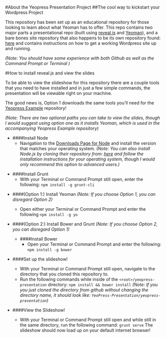 #About the Yeopress Presentation Project
##The cool way to kickstart your Wordpress Project

This repository has been set up as an educational repository for those looking
to learn about what Yeoman has to offer. This repo contains two major parts a
presentational repo (built using [reveal.js](http://lab.hakim.se/reveal-js/#/)
and [Yeoman](http://yeoman.io/)), and a bare bones site repository that also 
happens to be its own repository found: [here](www.example.com) and contains
instructions on how to get a working Wordpress site up and running.

_(Note: You should have some experience with both Github as well as the Command
Prompt <Windows> or Terminal <Unix>)_

#How to install reveal.js and view the slides

To be able to view the slideshow for this repository there are a couple tools
that you need to have installed and in just a few simple commands, the
presentation will be viewable right on your machine. 

The good news is, Option 1 downloads the same tools you'll need for the 
[Yeopress Example](www.example.com) repository!

_(Note: There are two optional paths you can take to view the slides, though I
would suggest using option one as it installs Yeoman, which is used in the
accompanying Yeopress Example repository)_

+ ####Install Node
	- Navigation to the [Downloads Page for Node](http://nodejs.org/download/)
	and install the version that matches your operating system. 
	_(Note: You can also install Node.js by cloning their repository from:
	[here](https://github.com/joyent/node) and follow the installation
	instructions for your operating system, though I would only recommend this
	option to advanced users.)_
- ####Install Grunt
	+ With your Terminal or Command Prompt still open, enter the following:
	```npm install -g grunt-cli```

+ ####(Option 1:) Install Yeoman
_(Note: If you choose Option 1, you can disregard Option 2)_

	- Open either your Terminal or Command Prompt and enter the following
	```npm install -g yo```
	
+ ####(Option 2:) Install Bower and Grunt
_(Note: If you choose Option 2, you can disregard Option 1)_

	- ####Install Bower
		+ Open your Terminal or Command Prompt and enter the following:
		```npm install -g bower```


+ ####Set up the slideshow!
	- With your Terminal or Command Prompt still open, navigate to the directory
	that you cloned this repository to.
	- Run the following commands while inside of the 
	`<root>/yeopress-presentation` directory:
	```npm install && bower install```
	_(Note: If you you just cloned the directory from github without changing 
	the directory name, it should look like: 
	`YeoPress-Presentation/yeopress-presentation`)_

+ ####View the Slideshow!
	- With your Terminal or Command Prompt still open and while still in the
	same directory, run the following command:
	```grunt serve```
	The slideshow should now load up on your default internet browser!



